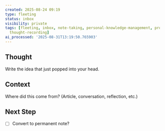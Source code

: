 ```yaml
---
created: 2025-08-24 09:19
type: fleeting
status: inbox
visibility: private
tags: [fleeting, inbox, note-taking, personal-knowledge-management, productivity,
  thought-recording]
ai_processed: '2025-08-31T13:19:50.765903'
---
```


<!--
NOTE: This file uses a static date for validation. For new notes, use:
created: 2025-08-24 09:19
-->

## Thought  
Write the idea that just popped into your head.

## Context  
Where did this come from? (Article, conversation, reflection, etc.)

## Next Step  
- [ ] Convert to permanent note?
